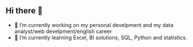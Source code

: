 ## Hi there 👋

<!--
**AllanYSalazarG/AllanYSalazarG** is a ✨ _special_ ✨ repository because its `README.md` (this file) appears on your GitHub profile.

Here are some ideas to get you started:
-->


- 🔭 I’m currently working on my personal develpment and my data analyst/web develpment/english career
- 🌱 I’m currently learning Excel, BI solutions, SQL, Python and statistics.

<!--
- 👯 I’m looking to collaborate on ...
- 🤔 I’m looking for help with ...
- 💬 Ask me about ...
- 📫 How to reach me: ...
- 😄 Pronouns: ...
- ⚡ Fun fact: ...
-->


